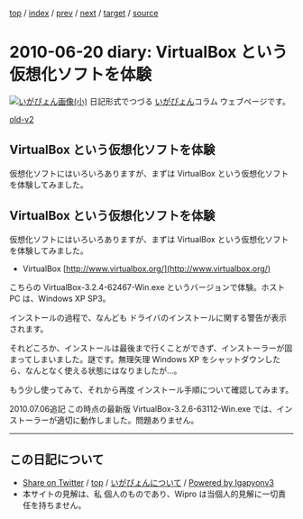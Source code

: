 [top](../index.html) 
 / [index](index.html) 
 / [prev](ig100614.html) 
 / [next](ig100621.html) 
 / [target](https://igapyon.github.io/diary/2010/ig100620.html) 
 / [source](https://github.com/igapyon/diary/blob/master/2010/ig100620.src.md) 

2010-06-20 diary: VirtualBox という仮想化ソフトを体験
=====================================================================================================
[![いがぴょん画像(小)](https://igapyon.github.io/diary/images/iga200306s.jpg "いがぴょん")](https://igapyon.github.io/diary/memo/memoigapyon.html) 日記形式でつづる [いがぴょん](https://igapyon.github.io/diary/memo/memoigapyon.html)コラム ウェブページです。

[old-v2](ig100620-orig.html)

## VirtualBox という仮想化ソフトを体験

仮想化ソフトにはいろいろありますが、まずは VirtualBox という仮想化ソフトを体験してみました。


## VirtualBox という仮想化ソフトを体験

仮想化ソフトにはいろいろありますが、まずは VirtualBox という仮想化ソフトを体験してみました。

* VirtualBox
  [http://www.virtualbox.org/](http://www.virtualbox.org/)

こちらの VirtualBox-3.2.4-62467-Win.exe というバージョンで体験。ホスト PC は、Windows XP SP3。

インストールの過程で、なんども ドライバのインストールに関する警告が表示されます。

それどころか、インストールは最後まで行くことができず、インストーラーが固まってしまいました。謎です。無理矢理 Windows XP をシャットダウンしたら、なんとなく使える状態にはなりましたが…。

もう少し使ってみて、それから再度 インストール手順について確認してみます。

2010.07.06追記 この時点の最新版 VirtualBox-3.2.6-63112-Win.exe では、インストーラーが適切に動作しました。問題ありません。


----------------------------------------------------------------------------------------------------

## この日記について

* [Share on Twitter](https://twitter.com/intent/tweet?hashtags=igapyon%2Cdiary%2C%E3%81%84%E3%81%8C%E3%81%B4%E3%82%87%E3%82%93&text=VirtualBox+%E3%81%A8%E3%81%84%E3%81%86%E4%BB%AE%E6%83%B3%E5%8C%96%E3%82%BD%E3%83%95%E3%83%88%E3%82%92%E4%BD%93%E9%A8%93&url=https%3A%2F%2Figapyon.github.io%2Fdiary%2F2010%2Fig100620.html) / [top](../index.html) / [いがぴょんについて](https://igapyon.github.io/diary/memo/memoigapyon.html) / [Powered by Igapyonv3](https://github.com/igapyon/igapyonv3)
* 本サイトの見解は、私 個人のものであり、Wipro は当個人的見解に一切責任を持ちません。 

